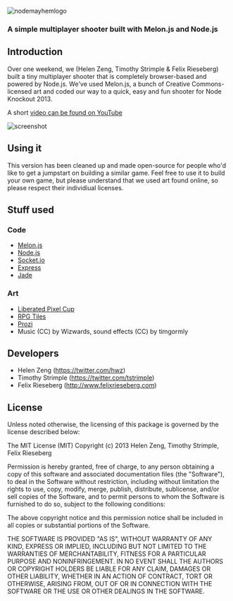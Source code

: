 ![nodemayhemlogo](http://i.imgur.com/AKHyegZ.png "Node Mayhem Logo")
 
### A simple multiplayer shooter built with Melon.js and Node.js

## Introduction
Over one weekend, we (Helen Zeng, Timothy Strimple & Felix Rieseberg) 
built a tiny multiplayer shooter that is completely browser-based and 
powered by Node.js. We've used Melon.js, a bunch of Creative 
Commons-licensed art and coded our way to a quick, easy and fun shooter
for Node Knockout 2013. 

A short [video can be found on YouTube](http://www.youtube.com/watch?v=17dk7ebUXf0)

![screenshot](http://i.imgur.com/LrfJbFm.jpg "Screenshot")

## Using it
This version has been cleaned up and made open-source for people who'd
like to get a jumpstart on building a similar game. Feel free to use it to build
your own game, but please understand that we used art found online, so please
respect their individiual licenses.

## Stuff used
### Code
 - [Melon.js](http://melonjs.org)
 - [Node.js](http://nodejs.org)
 - [Socket.io](http://socket.io/)
 - [Express](http://expressjs.com/)
 - [Jade](http://jade-lang.com)

### Art
 - [Liberated Pixel Cup](http://lpc.opengameart.org/)
 - [RPG Tiles](http://opengameart.org/content/rpg-tiles-cobble-stone-paths-town-objects)
 - [Prozi](http://opengameart.org/users/prozi)
 - Music (CC) by Wizwards, sound effects (CC) by timgormly

## Developers
 - Helen Zeng (https://twitter.com/hwz)
 - Timothy Strimple (https://twitter.com/tstrimple)
 - Felix Rieseberg (http://www.felixrieseberg.com)

## License
Unless noted otherwise, the licensing of this package is governed by the license described below:

The MIT License (MIT)
Copyright (c) 2013 Helen Zeng, Timothy Strimple, Felix Rieseberg

Permission is hereby granted, free of charge, to any person obtaining a copy
of this software and associated documentation files (the "Software"), to deal
in the Software without restriction, including without limitation the rights
to use, copy, modify, merge, publish, distribute, sublicense, and/or sell
copies of the Software, and to permit persons to whom the Software is
furnished to do so, subject to the following conditions:

The above copyright notice and this permission notice shall be included in
all copies or substantial portions of the Software.

THE SOFTWARE IS PROVIDED "AS IS", WITHOUT WARRANTY OF ANY KIND, EXPRESS OR
IMPLIED, INCLUDING BUT NOT LIMITED TO THE WARRANTIES OF MERCHANTABILITY,
FITNESS FOR A PARTICULAR PURPOSE AND NONINFRINGEMENT. IN NO EVENT SHALL THE
AUTHORS OR COPYRIGHT HOLDERS BE LIABLE FOR ANY CLAIM, DAMAGES OR OTHER
LIABILITY, WHETHER IN AN ACTION OF CONTRACT, TORT OR OTHERWISE, ARISING FROM,
OUT OF OR IN CONNECTION WITH THE SOFTWARE OR THE USE OR OTHER DEALINGS IN
THE SOFTWARE.
